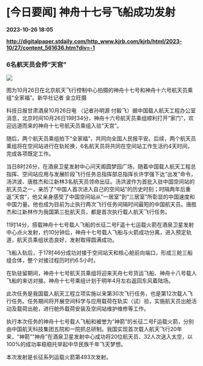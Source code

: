# [今日要闻] 神舟十七号飞船成功发射

**2023-10-26 18:05**

**http://digitalpaper.stdaily.com/http_www.kjrb.com/kjrb/html/2023-10/27/content_561636.htm?div=-1**

### 6名航天员会师“天宫”

![](http://digitalpaper.stdaily.com/http_www.kjrb.com/kjrb/images/2023-10/27/01/3552629_zhangjy_1698331411619_b.jpg)

图为10月26日在北京航天飞行控制中心拍摄的神舟十七号和神舟十六号航天员乘组“全家福”。新华社记者 金立旺摄

 科技日报甘肃酒泉10月26日电 （记者孙明源 付毅飞）据中国载人航天工程办公室消息，北京时间10月26日19时34分，神舟十六号航天员乘组顺利打开“家门”，欢迎远道而来的神舟十七号航天员乘组入驻“天宫”。

 随后，两个航天员乘组拍下“全家福”，共同向全国人民报平安。后续，两个航天员乘组将在空间站进行在轨轮换，6名航天员将共同在空间站工作生活约4天时间，完成各项既定工作。

 当日8时26分，在酒泉卫星发射中心问天阁圆梦园广场，随着中国载人航天工程总指挥、空间站应用与发展阶段飞行任务总指挥部总指挥长许学强下达“出发”命令，汤洪波、唐胜杰和江新林3名航天员领命出征。汤洪波作为首批入驻中国空间站的航天员之一，亲历了“中国人首次进入自己的空间站”的历史时刻；时隔两年后重返“天宫”，他又亲身感受了中国空间站从“一居室”到“三居室”所彰显的中国速度和中国力量。他也成为目前为止执行两次飞行任务间隔时间最短的中国航天员。唐胜杰和江新林作为我国第三批航天员，都是首次执行载人航天飞行任务。

 11时14分，搭载神舟十七号载人飞船的长征二号F遥十七运载火箭在酒泉卫星发射中心点火发射，约10分钟后，神舟十七号载人飞船与火箭成功分离，进入预定轨道，航天员乘组状态良好，发射取得圆满成功。

 飞船入轨后，于17时46分成功对接于空间站天和核心舱前向端口，形成三舱三船组合体，整个对接过程历时约6.5小时。

 在轨驻留期间，神舟十七号航天员乘组将迎来天舟七号货运飞船、神舟十八号载人飞船的来访对接。神舟十七号乘组计划于明年4月左右返回东风着陆场。

 此次任务是我国载人航天工程立项实施以来第30次飞行任务，也是第12次载人飞行任务。任务期间将开展空间科学与应用载荷在轨实（试）验，实施航天员出舱活动及载荷出舱，进行舱外载荷安装及空间站维护维修等工作。

 执行本次任务的神舟十七号载人飞船和被誉为“神箭”的长征二号F运载火箭，分别由中国航天科技集团五院和一院抓总研制。我国实现首次载人航天飞行20年来，“神箭”“神舟”在酒泉卫星发射中心成功将20位航天员、32人次送入太空，以100%的成功率稳稳托举起中华民族千年飞天梦想。

 本次发射是长征系列运载火箭第493次发射。